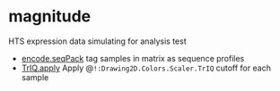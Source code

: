 ﻿# magnitude

HTS expression data simulating for analysis test

+ [encode.seqPack](magnitude/encode.seqPack.1) tag samples in matrix as sequence profiles
+ [TrIQ.apply](magnitude/TrIQ.apply.1) Apply @``!:Drawing2D.Colors.Scaler.TrIQ`` cutoff for each sample
